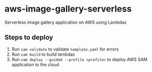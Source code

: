 # aws-image-gallery-serverless
Serverless image gallery application on AWS using Lambdas

## Steps to deploy
1. Run ```sam validate``` to validate ```template.yaml``` for errors
2. Run ```sam build``` to build lambdas
3. Run ```sam deploy --guided --profile <profile>``` to deploy AWS SAM application to the cloud
